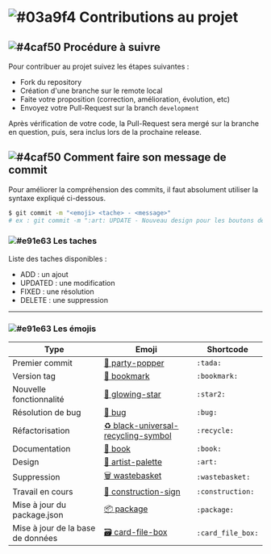 # ![#03a9f4](https://placehold.it/15/03a9f4/000000?text=+) Contributions au projet


## ![#4caf50](https://placehold.it/15/4caf50/000000?text=+) Procédure à suivre

Pour contribuer au projet suivez les étapes suivantes :
- Fork du repository
- Création d'une branche sur le remote local
- Faite votre proposition (correction, amélioration, évolution, etc)
- Envoyez votre Pull-Request sur la branch `development`

Après vérification de votre code, la Pull-Request sera mergé sur la branche en question, puis, sera inclus lors de la prochaine release.


## ![#4caf50](https://placehold.it/15/4caf50/000000?text=+) Comment faire son message de commit

Pour améliorer la compréhension des commits, il faut absolument utiliser la syntaxe expliqué ci-dessous.
``` bash
$ git commit -m "<emoji> <tache> - <message>"
# ex : git commit -m ":art: UPDATE - Nouveau design pour les boutons de formulaire"
```


### ![#e91e63](https://placehold.it/15/e91e63/000000?text=+) Les taches

Liste des taches disponibles :
- ADD : un ajout
- UPDATED : une modification
- FIXED : une résolution
- DELETE : une suppression

---

### ![#e91e63](https://placehold.it/15/e91e63/000000?text=+) Les émojis

| Type | Emoji | Shortcode |
|------|-------|-----------|
| Premier commit | [:tada: party-popper](http://emojipedia.org/party-popper/) | `:tada:` |
| Version tag | [:bookmark: bookmark](http://emojipedia.org/bookmark/) | `:bookmark:` |
| Nouvelle fonctionnalité | [:star2: glowing-star](https://emojipedia.org/glowing-star/) | `:star2:` |
| Résolution de bug | [:bug: bug](http://emojipedia.org/bug/) | `:bug:` |
| Réfactorisation | [:recycle: black-universal-recycling-symbol](http://emojipedia.org/black-universal-recycling-symbol/) | `:recycle:` |
| Documentation | [:book: book](http://emojipedia.org/book/) | `:book:` |
| Design | [:art: artist-palette](http://emojipedia.org/artist-palette/) | `:art:` |
| Suppression | [:wastebasket: wastebasket](http://emojipedia.org/wastebasket/) | `:wastebasket:` |
| Travail en cours | [:construction: construction-sign](http://emojipedia.org/construction-sign/) | `:construction:` |
| Mise à jour du package.json | [:package: package](http://emojipedia.org/package/) | `:package:` |
| Mise à jour de la base de données | [:card_file_box: card-file-box](http://emojipedia.org/card-file-box/) | `:card_file_box:` |
